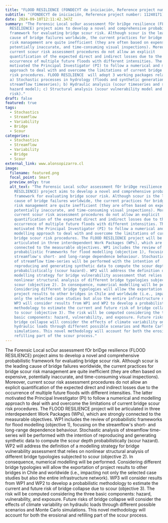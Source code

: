 ```yaml
---
title: "FLOOD RESILIENCE (FONDECYT de iniciación, Reference project number: 11240171)"
subtitle: "(FONDECYT de iniciación, Reference project number: 11240171)"
date: 2024-09-10T12:11:42.347Z
summary: "The Forensic Local scOur assessment fOr briDge resilience (FLOOD
  RESILIENCE) project aims to develop a novel and comprehensive probabilistic
  framework for evaluating bridge scour risk. Although scour is the leading
  cause of bridge failures worldwide, the current practices for bridge scour
  risk management are quite inefficient (they are often based on expensive,
  potentially inaccurate, and time-consuming visual inspections). Moreover,
  current scour risk assessment procedures do not allow an explicit
  quantification of the expected direct and indirect losses due to the
  occurrence of multiple future floods with different intensities. The latter
  motivated the Principal Investigator (PI) to follow a numerical and modelling
  approach to deal with and overcome the limitations of current bridge scour
  risk procedures. FLOOD RESILIENCE  will adopt 3 working packages related to:
  a) Stochastic processes in hydrology (floods and synthetic generation of
  streamflow timeseries); b) Hydraulic analysis (scour timeseries and scour
  hazard model); c) Structural analysis (scour vulnerability model and scour
  risk)."
draft: false
featured: true
tags:
  - Stochastics
  - Streamflow
  - Variability
  - Bridge
  - Scour
categories:
  - Stochastics
  - Streamflow
  - Variability
  - Bridge
  - Scour
external_link: www.alonsopizarro.cl
image:
  filename: featured.png
  focal_point: Smart
  preview_only: true
  alt_text: "The Forensic Local scOur assessment fOr briDge resilience (FLOOD
    RESILIENCE) project aims to develop a novel and comprehensive probabilistic
    framework for evaluating bridge scour risk. Although scour is the leading
    cause of bridge failures worldwide, the current practices for bridge scour
    risk management are quite inefficient (they are often based on expensive,
    potentially inaccurate, and time-consuming visual inspections). Moreover,
    current scour risk assessment procedures do not allow an explicit
    quantification of the expected direct and indirect losses due to the
    occurrence of multiple future floods with different intensities. The latter
    motivated the Principal Investigator (PI) to follow a numerical and
    modelling approach to deal with and overcome the limitations of current
    bridge scour risk procedures. The FLOOD RESILIENCE project will be
    articulated in three interdependent Work Packages (WPs), which are strongly
    connected to the measurable objectives. WP1 includes the review of
    probabilistic frameworks for flood modelling (objective 1), focusing on the
    streamflow's short- and long-range dependence behaviour. Stochastic analysis
    of streamflow time-series will be performed with the intention of
    reproducing and generating synthetic data to compute the scour depth
    probabilistically (scour hazard). WP2 will address the definition of a
    modelling strategy for bridge vulnerability assessment that relies on
    nonlinear structural analysis of different bridge typologies subjected to
    scour (objective 2). In consequence, numerical modelling will be performed.
    Considering different bridge typologies will allow the exportation of
    project results to other bridges in Chile and worldwide (i.e., impacting not
    only the selected case studies but also the entire infrastructure network).
    WP3 will consider results from WP1 and WP2 to develop a probabilistic
    methodology to estimate the current and future risk of bridge collapse due
    to scour (objective 3). The risk will be computed considering the three
    basic components: hazard, vulnerability, and exposure. Future risks of
    bridge collapse will consider the effects of climate variability on
    hydraulic loads through different possible scenarios and Monte Carlo
    simulations. This novel methodology will account for both the erosional and
    refilling part of the scour process."
---
```

The Forensic Local scOur assessment fOr briDge resilience (FLOOD RESILIENCE) project aims to develop a novel and comprehensive probabilistic framework for evaluating bridge scour risk. Although scour is the leading cause of bridge failures worldwide, the current practices for bridge scour risk management are quite inefficient (they are often based on expensive, potentially inaccurate, and time-consuming visual inspections). Moreover, current scour risk assessment procedures do not allow an explicit quantification of the expected direct and indirect losses due to the occurrence of multiple future floods with different intensities. The latter motivated the Principal Investigator (PI) to follow a numerical and modelling approach to deal with and overcome the limitations of current bridge scour risk procedures. The FLOOD RESILIENCE project will be articulated in three interdependent Work Packages (WPs), which are strongly connected to the measurable objectives. WP1 includes the review of probabilistic frameworks for flood modelling (objective 1), focusing on the streamflow's short- and long-range dependence behaviour. Stochastic analysis of streamflow time-series will be performed with the intention of reproducing and generating synthetic data to compute the scour depth probabilistically (scour hazard). WP2 will address the definition of a modelling strategy for bridge vulnerability assessment that relies on nonlinear structural analysis of different bridge typologies subjected to scour (objective 2). In consequence, numerical modelling will be performed. Considering different bridge typologies will allow the exportation of project results to other bridges in Chile and worldwide (i.e., impacting not only the selected case studies but also the entire infrastructure network). WP3 will consider results from WP1 and WP2 to develop a probabilistic methodology to estimate the current and future risk of bridge collapse due to scour (objective 3). The risk will be computed considering the three basic components: hazard, vulnerability, and exposure. Future risks of bridge collapse will consider the effects of climate variability on hydraulic loads through different possible scenarios and Monte Carlo simulations. This novel methodology will account for both the erosional and refilling part of the scour process.